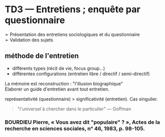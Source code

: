 # TD3 — Entretiens ; enquête par questionnaire

➢ Présentation des entretiens sociologiques et du questionnaire  
➢ Validation des sujets

## méthode de l'entretien

* différents types (récit de vie, focus group...)
* différentes configurations (entretien libre / directif / semi-directif)

La mémoire est reconstruction : "l'illusion biographique"  
Elaborer un guide d'entretien avant tout entretien.  

représentativité (questionnaire) > significativité (entretien). Cas singulier.  
> "l'universel à chercher dans le particulier" — Goffman

### BOURDIEU Pierre, « Vous avez dit "populaire" ? », Actes de la recherche en sciences sociales, n° 46, 1983, p. 98-105.
